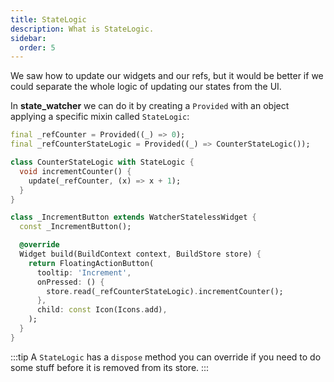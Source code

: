 ```yaml
---
title: StateLogic
description: What is StateLogic.
sidebar:
  order: 5
---
```


We saw how to update our widgets and our refs, but it would be better if we could separate the whole logic of updating our states from the UI.

In **state_watcher** we can do it by creating a `Provided` with an object applying a specific mixin called `StateLogic`:

```dart
final _refCounter = Provided((_) => 0);
final _refCounterStateLogic = Provided((_) => CounterStateLogic());

class CounterStateLogic with StateLogic {
  void incrementCounter() {
    update(_refCounter, (x) => x + 1);
  }
}

class _IncrementButton extends WatcherStatelessWidget {
  const _IncrementButton();

  @override
  Widget build(BuildContext context, BuildStore store) {
    return FloatingActionButton(
      tooltip: 'Increment',
      onPressed: () {
        store.read(_refCounterStateLogic).incrementCounter();
      },
      child: const Icon(Icons.add),
    );
  }
}
```

:::tip
A `StateLogic` has a `dispose` method you can override if you need to do some stuff before it is removed from its store.
:::